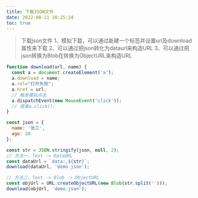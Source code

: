 ```yaml
---
title: 下载JSON文件
date: 2022-08-11 10:25:24
toc: true
---
```


>下载json文件
>1、模拟下载，可以通过新建一个标签并设置url及download属性来下载
>2、可以通过把json转化为dataurl来构造URL
>3、可以通过把json转换为Blob在转换为ObjectURL来构造URL

```js
function download(url, name) {
  const a = document.createElement('a');
  a.download = name;
  a.rel="打开失败";
  a.href = url;
  // 触发模拟点击
  a.dispatchEvent(new MouseEvent('click'));
  // 或者a.click();
}

const json = {
  name: '张三',
  age: 20
};

const str = JSON.stringify(json, null, 2);
// 方法一、Text -> DataURL
const dataUrl = `data:,${str}`;
download(dataUrl, 'demo.json');

// 方法二、Text -> Blob -> ObjectURL
const objUrl = URL.createObjectURL(new Blob(str.split('')));
download(objUrl, 'demo.json');
```